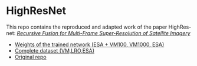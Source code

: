 # HighResNet

This repo contains the reproduced and adapted work of the paper HighRes-net: [*Recursive Fusion for Multi-Frame Super-Resolution of Satellite Imagery*](https://arxiv.org/abs/2002.06460)

* [Weights of the trained network (ESA + VM100, VM1000, ESA)](https://dropit.uni.lu/p/e20qcQPdlZWEi1b29bV1i6SbJjM+DlwlOUC4HtRnB0UdmwyPPDYnDIQX4hVGjPP1Nb)
* [Complete dataset (VM,LRO,ESA)](https://dropit.uni.lu/p/e2OIvj074+73paoXzQKXu0dq/XHDIhxQ/7hKdYMJNMnQOhpxQm5NsVo1DshtD4+3Cz)
* [Original repo](https://github.com/ElementAI/HighRes-net)

